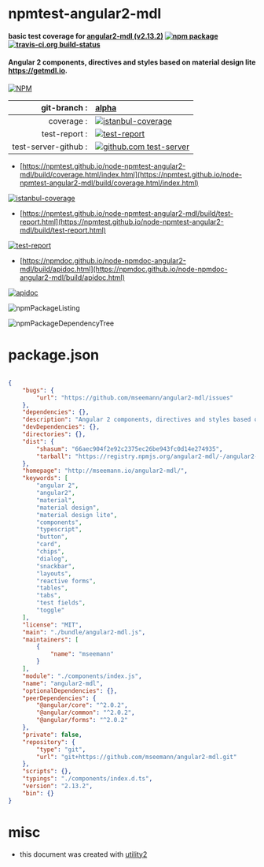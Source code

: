 # npmtest-angular2-mdl

#### basic test coverage for  [angular2-mdl (v2.13.2)](http://mseemann.io/angular2-mdl/)  [![npm package](https://img.shields.io/npm/v/npmtest-angular2-mdl.svg?style=flat-square)](https://www.npmjs.org/package/npmtest-angular2-mdl) [![travis-ci.org build-status](https://api.travis-ci.org/npmtest/node-npmtest-angular2-mdl.svg)](https://travis-ci.org/npmtest/node-npmtest-angular2-mdl)

#### Angular 2 components, directives and styles based on material design lite https://getmdl.io.

[![NPM](https://nodei.co/npm/angular2-mdl.png?downloads=true&downloadRank=true&stars=true)](https://www.npmjs.com/package/angular2-mdl)

| git-branch : | [alpha](https://github.com/npmtest/node-npmtest-angular2-mdl/tree/alpha)|
|--:|:--|
| coverage : | [![istanbul-coverage](https://npmtest.github.io/node-npmtest-angular2-mdl/build/coverage.badge.svg)](https://npmtest.github.io/node-npmtest-angular2-mdl/build/coverage.html/index.html)|
| test-report : | [![test-report](https://npmtest.github.io/node-npmtest-angular2-mdl/build/test-report.badge.svg)](https://npmtest.github.io/node-npmtest-angular2-mdl/build/test-report.html)|
| test-server-github : | [![github.com test-server](https://npmtest.github.io/node-npmtest-angular2-mdl/GitHub-Mark-32px.png)](https://npmtest.github.io/node-npmtest-angular2-mdl/build/app/index.html) | | build-artifacts : | [![build-artifacts](https://npmtest.github.io/node-npmtest-angular2-mdl/glyphicons_144_folder_open.png)](https://github.com/npmtest/node-npmtest-angular2-mdl/tree/gh-pages/build)|

- [https://npmtest.github.io/node-npmtest-angular2-mdl/build/coverage.html/index.html](https://npmtest.github.io/node-npmtest-angular2-mdl/build/coverage.html/index.html)

[![istanbul-coverage](https://npmtest.github.io/node-npmtest-angular2-mdl/build/screenCapture.buildCi.browser.%252Ftmp%252Fbuild%252Fcoverage.lib.html.png)](https://npmtest.github.io/node-npmtest-angular2-mdl/build/coverage.html/index.html)

- [https://npmtest.github.io/node-npmtest-angular2-mdl/build/test-report.html](https://npmtest.github.io/node-npmtest-angular2-mdl/build/test-report.html)

[![test-report](https://npmtest.github.io/node-npmtest-angular2-mdl/build/screenCapture.buildCi.browser.%252Ftmp%252Fbuild%252Ftest-report.html.png)](https://npmtest.github.io/node-npmtest-angular2-mdl/build/test-report.html)

- [https://npmdoc.github.io/node-npmdoc-angular2-mdl/build/apidoc.html](https://npmdoc.github.io/node-npmdoc-angular2-mdl/build/apidoc.html)

[![apidoc](https://npmdoc.github.io/node-npmdoc-angular2-mdl/build/screenCapture.buildCi.browser.%252Ftmp%252Fbuild%252Fapidoc.html.png)](https://npmdoc.github.io/node-npmdoc-angular2-mdl/build/apidoc.html)

![npmPackageListing](https://npmtest.github.io/node-npmtest-angular2-mdl/build/screenCapture.npmPackageListing.svg)

![npmPackageDependencyTree](https://npmtest.github.io/node-npmtest-angular2-mdl/build/screenCapture.npmPackageDependencyTree.svg)



# package.json

```json

{
    "bugs": {
        "url": "https://github.com/mseemann/angular2-mdl/issues"
    },
    "dependencies": {},
    "description": "Angular 2 components, directives and styles based on material design lite https://getmdl.io.",
    "devDependencies": {},
    "directories": {},
    "dist": {
        "shasum": "66aec904f2e92c2375ec26be943fc0d14e274935",
        "tarball": "https://registry.npmjs.org/angular2-mdl/-/angular2-mdl-2.13.2.tgz"
    },
    "homepage": "http://mseemann.io/angular2-mdl/",
    "keywords": [
        "angular 2",
        "angular2",
        "material",
        "material design",
        "material design lite",
        "components",
        "typescript",
        "button",
        "card",
        "chips",
        "dialog",
        "snackbar",
        "layouts",
        "reactive forms",
        "tables",
        "tabs",
        "test fields",
        "toggle"
    ],
    "license": "MIT",
    "main": "./bundle/angular2-mdl.js",
    "maintainers": [
        {
            "name": "mseemann"
        }
    ],
    "module": "./components/index.js",
    "name": "angular2-mdl",
    "optionalDependencies": {},
    "peerDependencies": {
        "@angular/core": "^2.0.2",
        "@angular/common": "^2.0.2",
        "@angular/forms": "^2.0.2"
    },
    "private": false,
    "repository": {
        "type": "git",
        "url": "git+https://github.com/mseemann/angular2-mdl.git"
    },
    "scripts": {},
    "typings": "./components/index.d.ts",
    "version": "2.13.2",
    "bin": {}
}
```



# misc
- this document was created with [utility2](https://github.com/kaizhu256/node-utility2)
